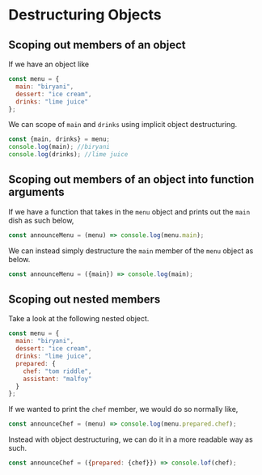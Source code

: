 # Destructuring Objects

## Scoping out members of an object

If we have an object like

```js
const menu = {
  main: "biryani",
  dessert: "ice cream",
  drinks: "lime juice"
};
```

We can scope of `main` and `drinks` using implicit object destructuring.

```js
const {main, drinks} = menu;
console.log(main); //biryani
console.log(drinks); //lime juice
```


## Scoping out members of an object into function arguments

If we have a function that takes in the `menu` object and prints out the `main` dish as such below,
```js
const announceMenu = (menu) => console.log(menu.main);
```
We can instead simply destructure the `main` member of the `menu` object as below.

```js
const announceMenu = ({main}) => console.log(main);
```

## Scoping out nested members

Take a look at the following nested object.

```js
const menu = {
  main: "biryani",
  dessert: "ice cream",
  drinks: "lime juice",
  prepared: {
    chef: "tom riddle",
    assistant: "malfoy"
  }
};
```
If we wanted to print the `chef` member, we would do so normally like,

```js
const announceChef = (menu) => console.log(menu.prepared.chef);
```

Instead with object destructuring, we can do it in a more readable way as such.

```js
const announceChef = ({prepared: {chef}}) => console.lof(chef);
```
